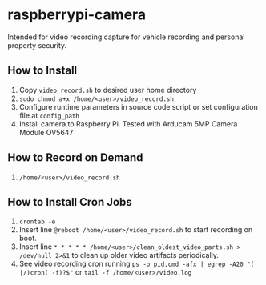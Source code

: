 # raspberrypi-camera

Intended for video recording capture for vehicle recording and personal property security.

## How to Install
1. Copy `video_record.sh` to desired user home directory
2. `sudo chmod a+x /home/<user>/video_record.sh`
3. Configure runtime parameters in source code script or set configuration file at `config_path`
4. Install camera to Raspberry Pi. Tested with Arducam 5MP Camera Module OV5647

## How to Record on Demand
1. `/home/<user>/video_record.sh`

## How to Install Cron Jobs

1. `crontab -e`
2. Insert line `@reboot /home/<user>/video_record.sh` to start recording on boot.
3. Insert line `* * * * * /home/<user>/clean_oldest_video_parts.sh > /dev/null 2>&1` to clean up older video artifacts periodically.
4. See video recording cron running `ps -o pid,cmd -afx | egrep -A20 "( |/)cron( -f)?$"` or `tail -f /home/<user>/video.log`